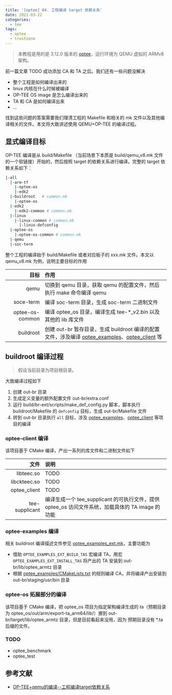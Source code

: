 ```yaml
---
title: '[optee] 04. 工程编译 target 依赖关系'
date: 2021-03-22
categories:
  - tee
tags:
  - optee
  - trustzone
---
```


> 本教程是用的是 3.12.0 版本的 [optee][optee-gh]，运行环境为 QEMU 虚拟的 ARMv8 架构。

前一篇文章 TODO 成功添加 CA 和 TA 之后。我们还有一些问题没解决
- 整个工程是如何编译出来的
- linux 内核在什么时候被编译
- OP-TEE OS image 是怎么编译出来的
- TA 和 CA 是如何编译出来
- ...

找到这些问题的答案需要我们理清工程的 Makefile 和相关的 mk 文件以及其他编译相关的文件。本文将大致讲述使用 QEMU+OP-TEE 的编译过程。

## 显式编译目标

OP-TEE 编译是从 build/Makefile （当前场景下本质是 build/qemu_v8.mk 文件的一个软链接）开始的，然后按照 target 的依赖关系进行编译。完整的 target 依赖关系如下：

```bash
|-all
  |-arm-tf
    |-optee-os
    |-edk2
  |-buildroot   # common.mk
    |-optee-os
  |-edk2
    |-edk2-common # common.mk
  |-linux
    |-linux-common # common.mk
      |-linux-defconfig
  |-optee-os
    |-optee-os-common # common.mk
  |-qemu
  |-soc-term
```


整个工程的编译始于 build/Makefile 或者对应板子的 xxx.mk 文件。本文以 qemu_v8.mk 为例，说明主要目标的作用

|            目标 | 作用                                                                                                                              |
| --------------: | :-------------------------------------------------------------------------------------------------------------------------------- |
|            qemu | 切换到 qemu 目录，获取 qemu 的配置文件，然后执行 make 命令编译 qemu                                                               |
|       soce-term | 编译 soc-term 目录，生成 soc-term 二进制文件                                                                                      |
| optee-os-common | 编译 optee_os 目录，编译生成 tee-*_v2.bin 以及其他的 lib 库文件                                                                   |
|       buildroot | 创建 out-br 暂存目录，生成 buildroot 编译的配置文件，涉及编译 [optee_examples][br-ext-examples]、[optee_client][br-ext-client] 等 |

## buildroot 编译过程

> 假设当前目录为项目根目录。

大致编译过程如下

1. 创建 out-br 目录
2. 生成定义变量的额外配置文件 out-br/extra.conf
3. 运行 build/br-ext/scripts/make_def_config.py 脚本，脚本执行 buildroot/Makefile 的 `defconfig` 目标，生成 out-br/Makefile 文件
4. 转到 out-br 目录执行 `all` 目标，涉及 [optee_examples][br-ext-examples]、[optee_client][br-ext-client] 等项目的编译


### optee-client 编译

该项目基于 CMake 编译，产出一系列的库文件和二进制文件如下

|           文件 | 说明                                                                                             |
| -------------: | :----------------------------------------------------------------------------------------------- |
|     libteec.so | TODO                                                                                             |
|   libckteec.so | TODO                                                                                             |
|   optee_client | TODO                                                                                             |
| tee-supplicant | 编译生成一个 tee_supplicant 的可执行文件，提供 optee_os 访问文件系统，加载具体的 TA image 的功能 |

### optee-examples 编译

相关 buildroot 编译描述文件参见 [optee_examples_ext.mk][br-ext-examples]，主要功能为
- 借助 `OPTEE_EXAMPLES_EXT_BUILD_TAS` 宏编译 TA，用宏 `OPTEE_EXAMPLES_EXT_INSTALL_TAS` 将产出的 TA 安装到 out-br/lib/optee_armtz 目录
- 根据 [optee_examples/CMakeLists.txt][optee-examples-cmakelists] 的规则编译 CA，并将编译产出安装到 out-br/staging/usr/bin 目录

### optee-os 拓展部分的编译

该项目基于 CMake 编译，把 optee_os 项目为指定架构编译生成的 ta（预期目录为 optee_os/out/arm/export-ta_arm64/lib/）挪到 out-br/target/lib/optee_armtz 目录，但是目前看起来没用，因为 预期目录没有 *.ta 后缀的文件。

### TODO
- optee_benchmark
- optee_test

## 参考文献

- [OP-TEE+qemu的编译--工程编译target依赖关系](https://icyshuai.blog.csdn.net/article/details/71518125)

[optee-gh]: https://github.com/OP-TEE/optee_os/tree/3.12.0
[br-ext-examples]: https://github.com/OP-TEE/build/blob/3.12.0/br-ext/package/optee_examples_ext/optee_examples_ext.mk
[br-ext-client]: https://github.com/OP-TEE/build/blob/3.12.0/br-ext/package/optee_client_ext/optee_client_ext.mk
[optee-examples-cmakelists]: https://github.com/linaro-swg/optee_examples/blob/3.12.0/CMakeLists.txt
